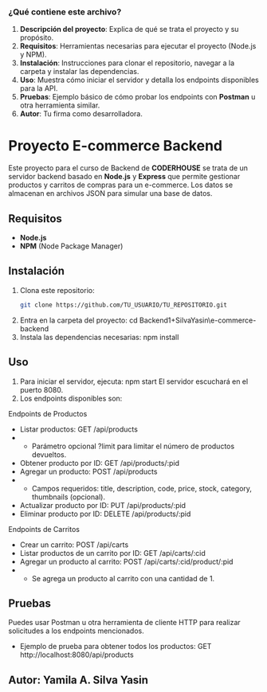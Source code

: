 ### ¿Qué contiene este archivo?

1. **Descripción del proyecto**: Explica de qué se trata el proyecto y su propósito.
2. **Requisitos**: Herramientas necesarias para ejecutar el proyecto (Node.js y NPM).
3. **Instalación**: Instrucciones para clonar el repositorio, navegar a la carpeta y instalar las dependencias.
4. **Uso**: Muestra cómo iniciar el servidor y detalla los endpoints disponibles para la API.
5. **Pruebas**: Ejemplo básico de cómo probar los endpoints con **Postman** u otra herramienta similar.
6. **Autor**: Tu firma como desarrolladora.

# Proyecto E-commerce Backend
Este proyecto para el curso de Backend de **CODERHOUSE** se trata de un servidor backend basado en **Node.js** y **Express** que permite gestionar productos y carritos de compras para un e-commerce. Los datos se almacenan en archivos JSON para simular una base de datos.

## Requisitos
- **Node.js**
- **NPM** (Node Package Manager)

## Instalación
1. Clona este repositorio:
   ```bash
   git clone https://github.com/TU_USUARIO/TU_REPOSITORIO.git
2. Entra en la carpeta del proyecto:
cd Backend1+SilvaYasin\e-commerce-backend
3. Instala las dependencias necesarias:
npm install

## Uso
1. Para iniciar el servidor, ejecuta:
npm start
El servidor escuchará en el puerto 8080.
2. Los endpoints disponibles son:

Endpoints de Productos
- Listar productos: GET /api/products
- - Parámetro opcional ?limit para limitar el número de productos devueltos.
- Obtener producto por ID: GET /api/products/:pid
- Agregar un producto: POST /api/products
- - Campos requeridos: title, description, code, price, stock, category, thumbnails (opcional).
- Actualizar producto por ID: PUT /api/products/:pid
- Eliminar producto por ID: DELETE /api/products/:pid

Endpoints de Carritos
- Crear un carrito: POST /api/carts
-  Listar productos de un carrito por ID: GET /api/carts/:cid
- Agregar un producto al carrito: POST /api/carts/:cid/product/:pid
- - Se agrega un producto al carrito con una cantidad de 1.

## Pruebas
Puedes usar Postman u otra herramienta de cliente HTTP para realizar solicitudes a los endpoints mencionados.
- Ejemplo de prueba para obtener todos los productos:
GET http://localhost:8080/api/products

## Autor: Yamila A. Silva Yasin